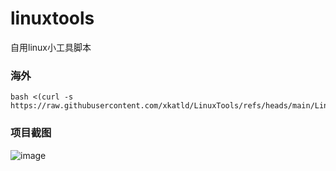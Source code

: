 # linuxtools
自用linux小工具脚本
### 海外
~~~
bash <(curl -s https://raw.githubusercontent.com/xkatld/LinuxTools/refs/heads/main/LinuxTools.sh)
~~~
### 项目截图

![image](https://github.com/user-attachments/assets/09214f76-8575-43b4-9c86-1c0a3cf63f60)
